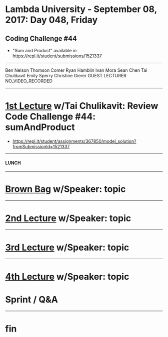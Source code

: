 # Lambda University - September 08, 2017: Day 048, Friday
## Coding Challenge #44
- "Sum and Product" available in https://repl.it/student/submissions/1521337
***
Ben Nelson
Thomson Comer
Ryan Hamblin
Ivan Mora
Sean Chen
Tai Chulikavit
Emily Sperry
Christine Gierer
GUEST LECTURER
NO_VIDEO_RECORDED
***
# [1st Lecture](VIDEO_RECORDED_NOT_POSTED) w/Tai Chulikavit: Review Code Challenge #44: sumAndProduct
- https://repl.it/student/assignments/367850/model_solution?fromSubmissionId=1521337

***
#### LUNCH
***
# [Brown Bag](VIDEO_RECORDED_NOT_POSTED) w/Speaker: topic
***
# [2nd Lecture](VIDEO_RECORDED_NOT_POSTED) w/Speaker: topic
***
# [3rd Lecture](VIDEO_RECORDED_NOT_POSTED) w/Speaker: topic
***
# [4th Lecture](VIDEO_RECORDED_NOT_POSTED) w/Speaker: topic
# Sprint / Q&A
***
# fin
